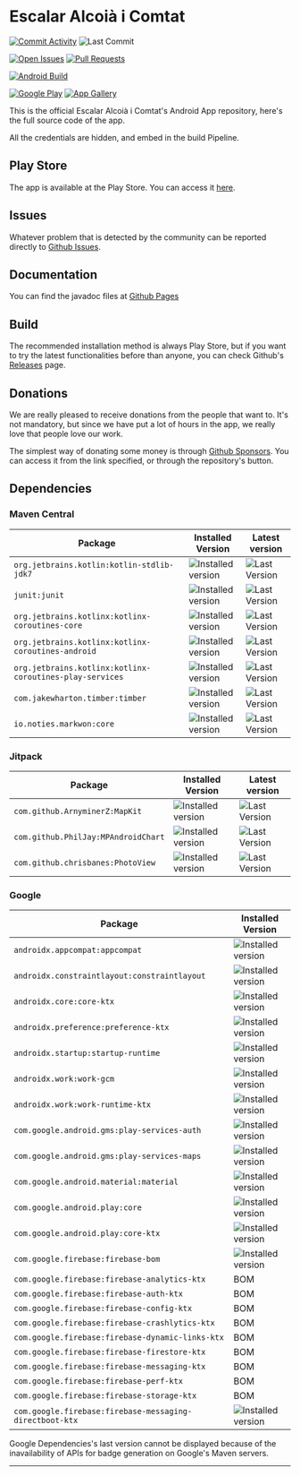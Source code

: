 # Escalar Alcoià i Comtat #
[![Commit Activity][activity-badge]][commits]
![Last Commit][commit-badge]

[![Open Issues][issues-badge]][issues]
[![Pull Requests][pr-badge]][pull-requests]

[![Android Build][build-badge]][actions]

[![Google Play][googleplay-badge]][play-store]
[![App Gallery][appgallery-badge]][app-gallery]

This is the official Escalar Alcoià i Comtat's Android App repository, here's the full source code
of the app.

All the credentials are hidden, and embed in the build Pipeline.

## Play Store ##

The app is available at the Play Store. You can access it [here][play-store].

## Issues ##

Whatever problem that is detected by the community can be reported directly
to [Github Issues][issues].

## Documentation ##

You can find the javadoc files at [Github Pages][pages]

## Build ##

The recommended installation method is always Play Store, but if you want to try the latest
functionalities before than anyone, you can check Github's [Releases][releases] page.

## Donations ##

We are really pleased to receive donations from the people that want to. It's not mandatory, but
since we have put a lot of hours in the app, we really love that people love our work.

The simplest way of donating some money is through [Github Sponsors][sponsors]. You can access it
from the link specified, or through the repository's button.

## Dependencies ##
### Maven Central ###
| Package | Installed Version | Latest version |
|-|-|-|
| `org.jetbrains.kotlin:kotlin-stdlib-jdk7` | ![Installed version](https://img.shields.io/badge/Installed%20version-1.5.10-brightgreen?style=for-the-badge) | ![Last Version](https://img.shields.io/maven-central/v/org.jetbrains.kotlin/kotlin-stdlib-jdk7?style=for-the-badge&label=kotlin-stdlib-jdk7) |
| `junit:junit` | ![Installed version](https://img.shields.io/badge/Installed%20version-4.13.2-brightgreen?style=for-the-badge) | ![Last Version](https://img.shields.io/maven-central/v/junit/junit?style=for-the-badge) |
| `org.jetbrains.kotlinx:kotlinx-coroutines-core` | ![Installed version](https://img.shields.io/badge/Installed%20version-1.4.3-brightgreen?style=for-the-badge) | ![Last Version](https://img.shields.io/maven-central/v/org.jetbrains.kotlinx/kotlinx-coroutines-core?style=for-the-badge) |
| `org.jetbrains.kotlinx:kotlinx-coroutines-android` | ![Installed version](https://img.shields.io/badge/Installed%20version-1.4.3-brightgreen?style=for-the-badge) | ![Last Version](https://img.shields.io/maven-central/v/org.jetbrains.kotlinx/kotlinx-coroutines-android?style=for-the-badge) |
| `org.jetbrains.kotlinx:kotlinx-coroutines-play-services` | ![Installed version](https://img.shields.io/badge/Installed%20version-1.1.1-brightgreen?style=for-the-badge) | ![Last Version](https://img.shields.io/maven-central/v/org.jetbrains.kotlinx/kotlinx-coroutines-play-services?style=for-the-badge) |
| `com.jakewharton.timber:timber` | ![Installed version](https://img.shields.io/badge/Installed%20version-4.7.1-brightgreen?style=for-the-badge) | ![Last Version](https://img.shields.io/maven-central/v/com.jakewharton.timber/timber?style=for-the-badge) |
| `io.noties.markwon:core` | ![Installed version](https://img.shields.io/badge/Installed%20version-4.6.2-brightgreen?style=for-the-badge) | ![Last Version](https://img.shields.io/maven-central/v/io.noties.markwon/core?style=for-the-badge) |
### Jitpack
| Package | Installed Version | Latest version |
|-|-|-|
| `com.github.ArnyminerZ:MapKit` | ![Installed version](https://img.shields.io/badge/Installed%20version-1.0.2--dev3-brightgreen?style=for-the-badge) | ![Last Version](https://img.shields.io/jitpack/v/github/ArnyminerZ/MapKit?style=for-the-badge) |
| `com.github.PhilJay:MPAndroidChart` | ![Installed version](https://img.shields.io/badge/Installed%20version-v3.1.0-brightgreen?style=for-the-badge) | ![Last Version](https://img.shields.io/jitpack/v/github/PhilJay/MPAndroidChart?style=for-the-badge) |
| `com.github.chrisbanes:PhotoView` | ![Installed version](https://img.shields.io/badge/Installed%20version-2.3.0-brightgreen?style=for-the-badge) | ![Last Version](https://img.shields.io/jitpack/v/github/Baseflow/PhotoView?style=for-the-badge) |
### Google
| Package | Installed Version |
|-|-|
| `androidx.appcompat:appcompat` | ![Installed version](https://img.shields.io/badge/Installed%20version-1.3.0-brightgreen?style=for-the-badge) |
| `androidx.constraintlayout:constraintlayout` | ![Installed version](https://img.shields.io/badge/Installed%20version-2.0.4-brightgreen?style=for-the-badge) |
| `androidx.core:core-ktx` | ![Installed version](https://img.shields.io/badge/Installed%20version-1.5.0-brightgreen?style=for-the-badge) |
| `androidx.preference:preference-ktx` | ![Installed version](https://img.shields.io/badge/Installed%20version-1.1.1-brightgreen?style=for-the-badge) |
| `androidx.startup:startup-runtime` | ![Installed version](https://img.shields.io/badge/Installed%20version-1.0.0-brightgreen?style=for-the-badge) |
| `androidx.work:work-gcm` | ![Installed version](https://img.shields.io/badge/Installed%20version-2.7.0--alpha03-brightgreen?style=for-the-badge) |
| `androidx.work:work-runtime-ktx` | ![Installed version](https://img.shields.io/badge/Installed%20version-2.7.0--alpha03-brightgreen?style=for-the-badge) |
| `com.google.android.gms:play-services-auth` | ![Installed version](https://img.shields.io/badge/Installed%20version-19.0.0-brightgreen?style=for-the-badge) |
| `com.google.android.gms:play-services-maps` | ![Installed version](https://img.shields.io/badge/Installed%20version-17.0.1-brightgreen?style=for-the-badge) |
| `com.google.android.material:material` | ![Installed version](https://img.shields.io/badge/Installed%20version-1.3.0-brightgreen?style=for-the-badge) |
| `com.google.android.play:core` | ![Installed version](https://img.shields.io/badge/Installed%20version-1.10.0-brightgreen?style=for-the-badge) |
| `com.google.android.play:core-ktx` | ![Installed version](https://img.shields.io/badge/Installed%20version-1.8.1-brightgreen?style=for-the-badge) |
| `com.google.firebase:firebase-bom` | ![Installed version](https://img.shields.io/badge/Installed%20version-28.0.1-brightgreen?style=for-the-badge) |
| `com.google.firebase:firebase-analytics-ktx` | BOM |
| `com.google.firebase:firebase-auth-ktx` | BOM |
| `com.google.firebase:firebase-config-ktx` | BOM |
| `com.google.firebase:firebase-crashlytics-ktx` | BOM |
| `com.google.firebase:firebase-dynamic-links-ktx` | BOM |
| `com.google.firebase:firebase-firestore-ktx` | BOM |
| `com.google.firebase:firebase-messaging-ktx` | BOM |
| `com.google.firebase:firebase-perf-ktx` | BOM |
| `com.google.firebase:firebase-storage-ktx` | BOM |
| `com.google.firebase:firebase-messaging-directboot-ktx` | ![Installed version](https://img.shields.io/badge/Installed%20version-22.0.0-brightgreen?style=for-the-badge) |

Google Dependencies's last version cannot be displayed because of the inavailability of APIs for badge generation on Google's Maven servers.

---

[pages]: https://escalar-alcoia-i-comtat.github.io/Android/html/index.html

[sponsors]: https://github.com/sponsors/ArnyminerZ
[play-store]: https://play.google.com/store/apps/details?id=com.arnyminerz.escalaralcoiaicomtat
[app-gallery]: https://appgallery.huawei.com/#/app/C103446955
[issues]: https://github.com/Escalar-Alcoia-i-Comtat/Android/issues
[pull-requests]: https://github.com/Escalar-Alcoia-i-Comtat/Android/pulls
[releases]: https://github.com/Escalar-Alcoia-i-Comtat/Android/releases
[commits]: https://github.com/Escalar-Alcoia-i-Comtat/Android/commits/master
[actions]: https://github.com/ArnyminerZ/EscalarAlcoiaIComtat-Android/actions

[activity-badge]: https://img.shields.io/github/commit-activity/m/Escalar-Alcoia-i-Comtat/Android?style=for-the-badge
[commit-badge]: https://img.shields.io/github/last-commit/Escalar-Alcoia-i-Comtat/Android?style=for-the-badge
[build-badge]: https://img.shields.io/github/workflow/status/Escalar-Alcoia-i-Comtat/Android/Release%20Drafter?style=for-the-badge
[issues-badge]: https://img.shields.io/github/issues-raw/Escalar-Alcoia-i-Comtat/Android?style=for-the-badge
[pr-badge]: https://img.shields.io/github/issues-pr-raw/Escalar-Alcoia-i-Comtat/Android?style=for-the-badge
[googleplay-badge]: https://img.shields.io/static/v1?label=Google%20Play&message=Install&color=blue&style=for-the-badge&logo=google-play
[appgallery-badge]: https://img.shields.io/static/v1?label=App%20Gallery&message=Install&color=red&style=for-the-badge&logo=huawei
